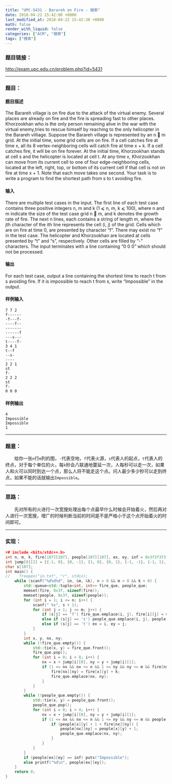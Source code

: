 ```yaml
---
title: "UPC-5431 - Barareh on Fire - 搜索"
date: 2018-04-22 15:42:00 +0800
last_modified_at: 2018-04-22 15:42:30 +0800
math: false
render_with_liquid: false
categories: ["ACM", "搜索"]
tags: ["搜索"]
---
```


### 题目链接：

http://exam.upc.edu.cn/problem.php?id=5431

---
### 题目：

#### 题目描述
The Barareh village is on fire due to the attack of the virtual enemy. Several places are already on fire and the fire is spreading fast to other places. Khorzookhan who is the only person remaining alive in the war with the virtual enemy,tries to rescue himself by reaching to the only helicopter in the Barareh villiage.
Suppose the Barareh village is represented by an n  m grid. At the initial time, some grid cells are on fire. If a cell catches fire at time x, all its 8 vertex-neighboring cells will catch fire at time x + k. If a cell catches fire, it will be on fire forever.
At the initial time, Khorzookhan stands at cell s and the helicopter is located at cell t. At any time x, Khorzookhan can move from its current cell to one of four edge-neighboring cells, located at the left, right, top, or bottom of its current cell if that cell is not on fire at time x + 1. Note that each move takes one second.
Your task is to write a program to find the shortest path from s to t avoiding fire.
#### 输入
There are multiple test cases in the input. The first line of each test case contains three positive integers n, m and k (1 ⩽ n, m, k ⩽ 100), where n and m indicate the size of the test case grid n  m, and k denotes the growth rate of fire. The next n lines, each contains a string of length m, where the jth character of the ith line represents the cell (i, j) of the grid. Cells which are on fire at time 0, are presented by character “f”. There may exist no “f” in the test case. 
The helicopter and Khorzookhan are located at cells presented by “t” and “s”, respectively. Other cells are filled by “-” characters. The input terminates with a line containing “0 0 0” which should not be processed.
#### 输出
For each test case, output a line containing the shortest time to reach t from s avoiding fire. If it is impossible to reach t from s, write “Impossible” in the output.
#### 样例输入
```
7 7 2
f------
-f---f-
----f--
-------
------f
---s---
t----f-
3 4 1
t--f
--s-
----
2 2 1
st
f-
2 2 2
st
f-
0 0 0
```
#### 样例输出
```
4
Impossible
Impossible
1
```

---
### 题意：

&emsp;&emsp;给你一张`n`行`m`列的图，`-`代表空地，`f`代表火源，`s`代表人的起点，`t`代表人的终点，对于每个单位的火，每`k`秒会八联通地蔓延一次，人每秒可以走一次，如果人和火可以同时到达一个点，那么人将不能走这个点。问人最少多少秒可以走到终点，如果不能的话就输出`Impossible`。

---
### 思路：

&emsp;&emsp;先对所有的火进行一次宽搜处理出每个点最早什么时候会开始着火，然后再对人进行一次宽搜，增广的时候判断当前的时间是不是严格小于这个点开始着火的时间即可。

---
### 实现：

```cpp
## include <bits/stdc++.h>
int n, m, k, fire[107][107], people[107][107], ex, ey, inf = 0x3f3f3f3f;
int jump[8][2] = {{-1, 0}, {0, -1}, {1, 0}, {0, 1}, {-1, -1}, {-1, 1}, {1, -1}, {1, 1}};
char s[107];
int main() {
//    freopen("in.txt", "r", stdin);
    while (scanf("%d%d%d", &n, &m, &k), n > 0 && m > 0 && k > 0) {
        std::queue<std::tuple<int, int>> fire_que, people_que;
        memset(fire, 0x3f, sizeof(fire));
        memset(people, 0x3f, sizeof(people));
        for (int i = 1; i <= n; i++) {
            scanf(" %s", s + 1);
            for (int j = 1; j <= m; j++) {
                if (s[j] == 'f') fire_que.emplace(i, j), fire[i][j] = 0;
                else if (s[j] == 's') people_que.emplace(i, j), people[i][j] = 0;
                else if (s[j] == 't') ex = i, ey = j;
            }
        }
        int x, y, nx, ny;
        while (!fire_que.empty()) {
            std::tie(x, y) = fire_que.front();
            fire_que.pop();
            for (int i = 0; i < 8; i++) {
                nx = x + jump[i][0], ny = y + jump[i][1];
                if (1 <= nx && nx <= n && 1 <= ny && ny <= m && fire[nx][ny] == inf) {
                    fire[nx][ny] = fire[x][y] + k;
                    fire_que.emplace(nx, ny);
                }
            }
        }
        while (!people_que.empty()) {
            std::tie(x, y) = people_que.front();
            people_que.pop();
            for (int i = 0; i < 4; i++) {
                nx = x + jump[i][0], ny = y + jump[i][1];
                if (1 <= nx && nx <= n && 1 <= ny && ny <= m && people[nx][ny] == inf) {
                    if (people[x][y] + 1 < fire[nx][ny]) {
                        people[nx][ny] = people[x][y] + 1;
                        people_que.emplace(nx, ny);
                    }
                }
            }
        }
        if (people[ex][ey] == inf) puts("Impossible");
        else printf("%d\n", people[ex][ey]);
    }
    return 0;
}
```